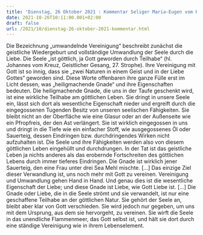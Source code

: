 ```yaml
---
title: 'Dienstag, 26 Oktober 2021 : Kommentar Seliger Maria-Eugen vom Kinde Jesus'
date: 2021-10-26T10:11:00.001+02:00
draft: false
url: /2021/10/dienstag-26-oktober-2021-kommentar.html
---
```


Die Bezeichnung „umwandelnde Vereinigung“ beschreibt zunächst die geistliche Wiedergeburt und vollständige Umwandlung der Seele durch die Liebe. Die Seele „ist göttlich, ja Gott geworden durch Teilhabe“ (hl. Johannes vom Kreuz, Geistlicher Gesang, 27. Strophe). Ihre Vereinigung mit Gott ist so innig, dass sie „zwei Naturen in einem Geist und in der Liebe Gottes“ geworden sind. Diese Worte offenbaren ihre ganze Fülle erst im Licht dessen, was „heiligmachende Gnade“ und ihre Eigenschaften bedeuten. Die heiligmachende Gnade, die uns in der Taufe geschenkt wird, ist eine wirkliche Teilhabe am göttlichen Leben. Sie dringt in unsere Seele ein, lässt sich dort als wesentliche Eigenschaft nieder und ergreift durch die eingegossenen Tugenden Besitz von unseren seelischen Fähigkeiten. Sie bleibt nicht an der Oberfläche wie eine Glasur oder an der Außenseite wie ein Pfropfreis, der den Ast verlängert. Sie ist wirklich eingegossen in uns und dringt in die Tiefe wie ein einfacher Stoff, wie ausgegossenes Öl oder Sauerteig, dessen Eindringen bzw. durchdringendes Wirken nicht aufzuhalten ist. Die Seele und ihre Fähigkeiten werden also von diesem göttlichen Leben eingehüllt und durchdrungen. In der Tat ist das geistliche Leben ja nichts anderes als das erobernde Fortschreiten des göttlichen Lebens durch immer tieferes Eindringen. Die Gnade ist wirklich jener Sauerteig, den eine Frau unter drei Sea Mehl mischte. \[…\] Das einzige Ziel dieser Verwandlung ist, uns noch mehr mit Gott zu vereinen. Vereinigung und Umwandlung gehen Hand in Hand. Und genau dies ist die wesentliche Eigenschaft der Liebe; und diese Gnade ist Liebe, wie Gott Liebe ist. \[…\] Die Gnade oder Liebe, die in die Seele strömt und sie verwandelt, ist nur eine geschaffene Teilhabe an der göttlichen Natur. Sie gehört der Seele an, bleibt aber klar von Gott verschieden. Sie wird jedoch nur gegeben, um uns mit dem Ursprung, aus dem sie hervorgeht, zu vereinen. Sie wirft die Seele in das unendliche Flammenmeer, das Gott selbst ist, und hält sie dort durch eine ständige Vereinigung wie in ihrem Lebenselement.